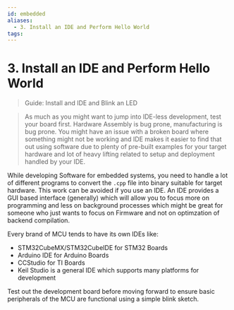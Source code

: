 ```yaml
---
id: embedded
aliases:
  - 3. Install an IDE and Perform Hello World
tags:
---
```



# 3. Install an IDE and Perform Hello World

> Guide: Install and IDE and Blink an LED

> As much as you might want to jump into IDE-less development, test your board first. Hardware Assembly is bug prone, manufacturing is bug prone. You might have an issue with a broken board where something might not be working and IDE makes it easier to find that out using software due to plenty of pre-built examples for your target hardware and lot of heavy lifting related to setup and deployment handled by your IDE.

While developing Software for embedded systems, you need to handle a lot of different programs to convert the `.cpp` file into binary suitable for target hardware. This work can be avoided if you use an IDE. An IDE provides a GUI based interface (generally) which will allow you to focus more on programming and less on background processes which might be great for someone who just wants to focus on Firmware and not on optimzation of backend compilation.

Every brand of MCU tends to have its own IDEs like:

- STM32CubeMX/STM32CubeIDE for STM32 Boards
- Arduino IDE for Arduino Boards
- CCStudio for TI Boards
- Keil Studio is a general IDE which supports many platforms for development

Test out the development board before moving forward to ensure basic peripherals of the MCU are functional using a simple blink sketch.

